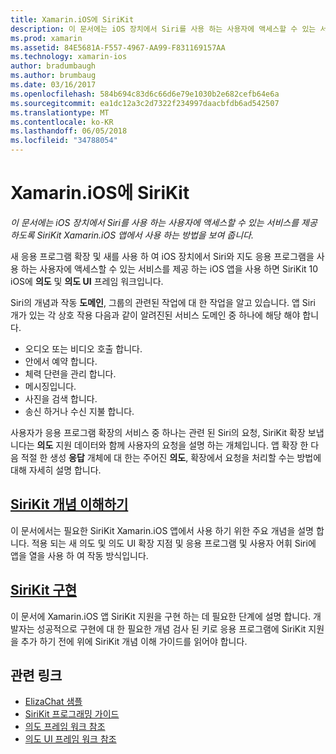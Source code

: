 ```yaml
---
title: Xamarin.iOS에 SiriKit
description: 이 문서에는 iOS 장치에서 Siri를 사용 하는 사용자에 액세스할 수 있는 서비스를 제공 하도록 SiriKit Xamarin.iOS 앱에서 사용 하는 방법을 보여 줍니다.
ms.prod: xamarin
ms.assetid: 84E5681A-F557-4967-AA99-F831169157AA
ms.technology: xamarin-ios
author: bradumbaugh
ms.author: brumbaug
ms.date: 03/16/2017
ms.openlocfilehash: 584b694c83d6c66d6e79e1030b2e682cefb64e6a
ms.sourcegitcommit: ea1dc12a3c2d7322f234997daacbfdb6ad542507
ms.translationtype: MT
ms.contentlocale: ko-KR
ms.lasthandoff: 06/05/2018
ms.locfileid: "34788054"
---
```

# <a name="sirikit-in-xamarinios"></a>Xamarin.iOS에 SiriKit

_이 문서에는 iOS 장치에서 Siri를 사용 하는 사용자에 액세스할 수 있는 서비스를 제공 하도록 SiriKit Xamarin.iOS 앱에서 사용 하는 방법을 보여 줍니다._

새 응용 프로그램 확장 및 새를 사용 하 여 iOS 장치에서 Siri와 지도 응용 프로그램을 사용 하는 사용자에 액세스할 수 있는 서비스를 제공 하는 iOS 앱을 사용 하면 SiriKit 10 iOS에 **의도** 및 **의도 UI** 프레임 워크입니다.

Siri의 개념과 작동 **도메인**, 그룹의 관련된 작업에 대 한 작업을 알고 있습니다. 앱 Siri 개가 있는 각 상호 작용 다음과 같이 알려진된 서비스 도메인 중 하나에 해당 해야 합니다.

- 오디오 또는 비디오 호출 합니다.
- 안에서 예약 합니다.
- 체력 단련을 관리 합니다.
- 메시징입니다.
- 사진을 검색 합니다.
- 송신 하거나 수신 지불 합니다.

사용자가 응용 프로그램 확장의 서비스 중 하나는 관련 된 Siri의 요청, SiriKit 확장 보냅니다는 **의도** 지원 데이터와 함께 사용자의 요청을 설명 하는 개체입니다. 앱 확장 한 다음 적절 한 생성 **응답** 개체에 대 한는 주어진 **의도**, 확장에서 요청을 처리할 수는 방법에 대해 자세히 설명 합니다.

## <a name="understanding-sirikit-conceptsiosplatformsirikitunderstanding-sirikitmd"></a>[SiriKit 개념 이해하기](~/ios/platform/sirikit/understanding-sirikit.md)

이 문서에서는 필요한 SiriKit Xamarin.iOS 앱에서 사용 하기 위한 주요 개념을 설명 합니다. 적용 되는 새 의도 및 의도 UI 확장 지점 및 응용 프로그램 및 사용자 어휘 Siri에 앱을 열을 사용 하 여 작동 방식입니다.

## <a name="implementing-sirikitiosplatformsirikitimplementing-sirikitmd"></a>[SiriKit 구현](~/ios/platform/sirikit/implementing-sirikit.md)

이 문서에 Xamarin.iOS 앱 SiriKit 지원을 구현 하는 데 필요한 단계에 설명 합니다. 개발자는 성공적으로 구현에 대 한 필요한 개념 검사 된 키로 응용 프로그램에 SiriKit 지원을 추가 하기 전에 위에 SiriKit 개념 이해 가이드를 읽어야 합니다.





## <a name="related-links"></a>관련 링크

- [ElizaChat 샘플](https://developer.xamarin.com/samples/monotouch/ios10/ElizaChat/)
- [SiriKit 프로그래밍 가이드](https://developer.apple.com/library/prerelease/content/documentation/Intents/Conceptual/SiriIntegrationGuide/index.html)
- [의도 프레임 워크 참조](https://developer.apple.com/reference/intents)
- [의도 UI 프레임 워크 참조](https://developer.apple.com/reference/intentsui)
